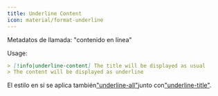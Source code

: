 ```yaml
---
title: Underline Content
icon: material/format-underline
---
```


Metadatos de llamada: "contenido en línea"

Usage:
```md
> [!info|underline-content] The title will be displayed as usual
> The content will be displayed as underline
```

El estilo en sí se aplica también["underline-all"](../combined-styling/page-22.md)junto con["underline-title"](../title-styling/page-22.md).